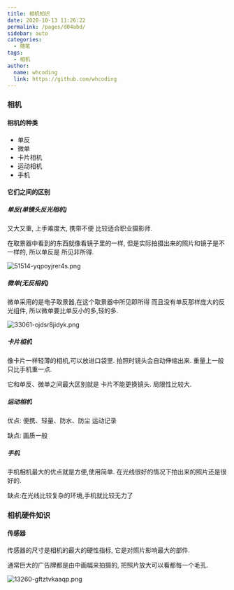 ```yaml
---
title: 相机知识
date: 2020-10-13 11:26:22
permalink: /pages/d04abd/
sidebar: auto
categories:
  - 随笔
tags:
  - 相机
author: 
  name: whcoding
  link: https://github.com/whcoding
---
```


### 相机

#### 相机的种类

- 单反
- 微单
- 卡片相机
- 运动相机
- 手机

#### 它们之间的区别


<!--more-->


##### 单反(单镜头反光相机)

又大又重, 上手难度大, 携带不便 比较适合职业摄影师. 

在取景器中看到的东西就像看镜子里的一样, 但是实际拍摄出来的照片和镜子是不一样的, 所以单反是 所见非所得.

![51514-yqpoyjrer4s.png](https://images.whcoding.com/51514-yqpoyjrer4s.png)

##### 微单(无反相机)

微单采用的是电子取景器,在这个取景器中所见即所得 而且没有单反那样庞大的反光组件, 所以微单要比单反小的多,轻的多.

![33061-ojdsr8jidyk.png](https://images.whcoding.com/33061-ojdsr8jidyk.png)

##### 卡片相机

像卡片一样轻薄的相机,可以放进口袋里. 拍照时镜头会自动伸缩出来. 重量上一般只比手机重一点.

它和单反、微单之间最大区别就是 卡片不能更换镜头. 局限性比较大. 


##### 运动相机

优点: 便携、轻量、防水、防尘 运动记录

缺点: 画质一般

##### 手机

手机相机最大的优点就是方便,使用简单. 在光线很好的情况下拍出来的照片还是很好的.

缺点:在光线比较复杂的环境,手机就比较无力了



### 相机硬件知识

#### 传感器

传感器的尺寸是相机的最大的硬性指标, 它是对照片影响最大的部件. 

通常巨大的广告牌都是由中画幅来拍摄的, 把照片放大可以看都每一个毛孔.

![13260-gftztvkaaqp.png](https://images.whcoding.com/13260-gftztvkaaqp.png)
